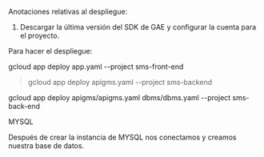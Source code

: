 Anotaciones relativas al despliegue:

1. Descargar la última versión del SDK de GAE y configurar la cuenta para el proyecto.

Para hacer el despliegue:

gcloud app deploy app.yaml --project sms-front-end

> gcloud app deploy apigms.yaml --project sms-backend


gcloud app deploy apigms/apigms.yaml dbms/dbms.yaml --project sms-back-end

MYSQL 

Después de crear la instancia de MYSQL nos conectamos y creamos nuestra base de datos.